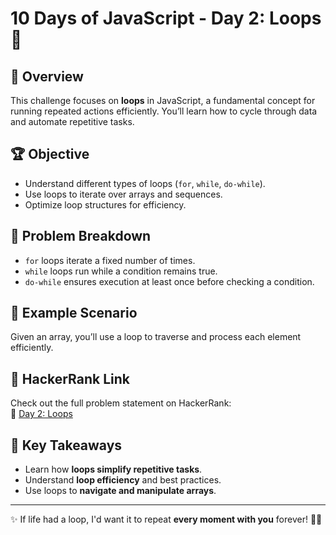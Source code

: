 # 10 Days of JavaScript - Day 2: Loops 🚀

## 📌 Overview

This challenge focuses on **loops** in JavaScript, a fundamental concept for running repeated actions efficiently. You’ll learn how to cycle through data and automate repetitive tasks.

## 🏆 Objective

- Understand different types of loops (`for`, `while`, `do-while`).
- Use loops to iterate over arrays and sequences.
- Optimize loop structures for efficiency.

## 📂 Problem Breakdown

- `for` loops iterate a fixed number of times.
- `while` loops run while a condition remains true.
- `do-while` ensures execution at least once before checking a condition.

## 📌 Example Scenario

Given an array, you’ll use a loop to traverse and process each element efficiently.

## 🔗 HackerRank Link

Check out the full problem statement on HackerRank:  
🔗 [Day 2: Loops](https://www.hackerrank.com/domains/tutorials/10-days-of-javascript)

## 🎯 Key Takeaways

- Learn how **loops simplify repetitive tasks**.
- Understand **loop efficiency** and best practices.
- Use loops to **navigate and manipulate arrays**.

---

✨ If life had a loop, I'd want it to repeat **every moment with you** forever! 💖😊
